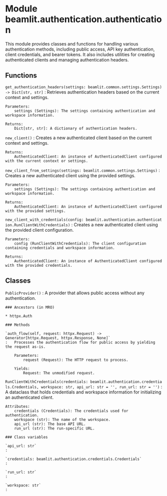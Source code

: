 Module beamlit.authentication.authentication
============================================
This module provides classes and functions for handling various authentication methods,
including public access, API key authentication, client credentials, and bearer tokens.
It also includes utilities for creating authenticated clients and managing authentication headers.

Functions
---------

`get_authentication_headers(settings: beamlit.common.settings.Settings) ‑> Dict[str, str]`
:   Retrieves authentication headers based on the current context and settings.
    
    Parameters:
        settings (Settings): The settings containing authentication and workspace information.
    
    Returns:
        Dict[str, str]: A dictionary of authentication headers.

`new_client()`
:   Creates a new authenticated client based on the current context and settings.
    
    Returns:
        AuthenticatedClient: An instance of AuthenticatedClient configured with the current context or settings.

`new_client_from_settings(settings: beamlit.common.settings.Settings)`
:   Creates a new authenticated client using the provided settings.
    
    Parameters:
        settings (Settings): The settings containing authentication and workspace information.
    
    Returns:
        AuthenticatedClient: An instance of AuthenticatedClient configured with the provided settings.

`new_client_with_credentials(config: beamlit.authentication.authentication.RunClientWithCredentials)`
:   Creates a new authenticated client using the provided client configuration.
    
    Parameters:
        config (RunClientWithCredentials): The client configuration containing credentials and workspace information.
    
    Returns:
        AuthenticatedClient: An instance of AuthenticatedClient configured with the provided credentials.

Classes
-------

`PublicProvider()`
:   A provider that allows public access without any authentication.

    ### Ancestors (in MRO)

    * httpx.Auth

    ### Methods

    `auth_flow(self, request: httpx.Request) ‑> Generator[httpx.Request, httpx.Response, None]`
    :   Processes the authentication flow for public access by yielding the request as-is.
        
        Parameters:
            request (Request): The HTTP request to process.
        
        Yields:
            Request: The unmodified request.

`RunClientWithCredentials(credentials: beamlit.authentication.credentials.Credentials, workspace: str, api_url: str = '', run_url: str = '')`
:   A dataclass that holds credentials and workspace information for initializing an authenticated client.
    
    Attributes:
        credentials (Credentials): The credentials used for authentication.
        workspace (str): The name of the workspace.
        api_url (str): The base API URL.
        run_url (str): The run-specific URL.

    ### Class variables

    `api_url: str`
    :

    `credentials: beamlit.authentication.credentials.Credentials`
    :

    `run_url: str`
    :

    `workspace: str`
    :